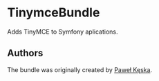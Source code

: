 TinymceBundle
=====================

Adds TinyMCE to Symfony aplications.

Authors
-------

The bundle was originally created by [Paweł Kęska](mailto:projekty@pawelkeska.eu).
